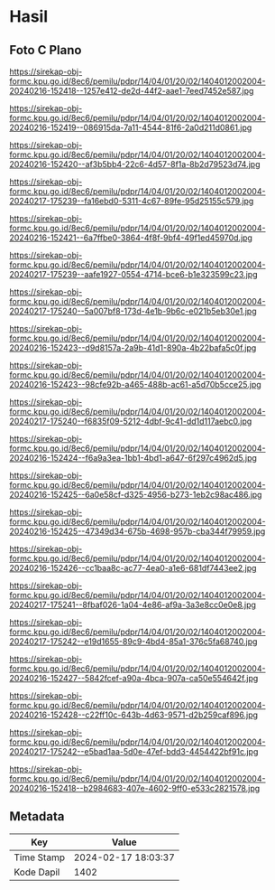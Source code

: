 # Hasil

## Foto C Plano

https://sirekap-obj-formc.kpu.go.id/8ec6/pemilu/pdpr/14/04/01/20/02/1404012002004-20240216-152418--1257e412-de2d-44f2-aae1-7eed7452e587.jpg

https://sirekap-obj-formc.kpu.go.id/8ec6/pemilu/pdpr/14/04/01/20/02/1404012002004-20240216-152419--086915da-7a11-4544-81f6-2a0d211d0861.jpg

https://sirekap-obj-formc.kpu.go.id/8ec6/pemilu/pdpr/14/04/01/20/02/1404012002004-20240216-152420--af3b5bb4-22c6-4d57-8f1a-8b2d79523d74.jpg

https://sirekap-obj-formc.kpu.go.id/8ec6/pemilu/pdpr/14/04/01/20/02/1404012002004-20240217-175239--fa16ebd0-5311-4c67-89fe-95d25155c579.jpg

https://sirekap-obj-formc.kpu.go.id/8ec6/pemilu/pdpr/14/04/01/20/02/1404012002004-20240216-152421--6a7ffbe0-3864-4f8f-9bf4-49f1ed45970d.jpg

https://sirekap-obj-formc.kpu.go.id/8ec6/pemilu/pdpr/14/04/01/20/02/1404012002004-20240217-175239--aafe1927-0554-4714-bce6-b1e323599c23.jpg

https://sirekap-obj-formc.kpu.go.id/8ec6/pemilu/pdpr/14/04/01/20/02/1404012002004-20240217-175240--5a007bf8-173d-4e1b-9b6c-e021b5eb30e1.jpg

https://sirekap-obj-formc.kpu.go.id/8ec6/pemilu/pdpr/14/04/01/20/02/1404012002004-20240216-152423--d9d8157a-2a9b-41d1-890a-4b22bafa5c0f.jpg

https://sirekap-obj-formc.kpu.go.id/8ec6/pemilu/pdpr/14/04/01/20/02/1404012002004-20240216-152423--98cfe92b-a465-488b-ac61-a5d70b5cce25.jpg

https://sirekap-obj-formc.kpu.go.id/8ec6/pemilu/pdpr/14/04/01/20/02/1404012002004-20240217-175240--f6835f09-5212-4dbf-9c41-dd1d117aebc0.jpg

https://sirekap-obj-formc.kpu.go.id/8ec6/pemilu/pdpr/14/04/01/20/02/1404012002004-20240216-152424--f6a9a3ea-1bb1-4bd1-a647-6f297c4962d5.jpg

https://sirekap-obj-formc.kpu.go.id/8ec6/pemilu/pdpr/14/04/01/20/02/1404012002004-20240216-152425--6a0e58cf-d325-4956-b273-1eb2c98ac486.jpg

https://sirekap-obj-formc.kpu.go.id/8ec6/pemilu/pdpr/14/04/01/20/02/1404012002004-20240216-152425--47349d34-675b-4698-957b-cba344f79959.jpg

https://sirekap-obj-formc.kpu.go.id/8ec6/pemilu/pdpr/14/04/01/20/02/1404012002004-20240216-152426--cc1baa8c-ac77-4ea0-a1e6-681df7443ee2.jpg

https://sirekap-obj-formc.kpu.go.id/8ec6/pemilu/pdpr/14/04/01/20/02/1404012002004-20240217-175241--8fbaf026-1a04-4e86-af9a-3a3e8cc0e0e8.jpg

https://sirekap-obj-formc.kpu.go.id/8ec6/pemilu/pdpr/14/04/01/20/02/1404012002004-20240217-175242--e19d1655-89c9-4bd4-85a1-376c5fa68740.jpg

https://sirekap-obj-formc.kpu.go.id/8ec6/pemilu/pdpr/14/04/01/20/02/1404012002004-20240216-152427--5842fcef-a90a-4bca-907a-ca50e554642f.jpg

https://sirekap-obj-formc.kpu.go.id/8ec6/pemilu/pdpr/14/04/01/20/02/1404012002004-20240216-152428--c22ff10c-643b-4d63-9571-d2b259caf896.jpg

https://sirekap-obj-formc.kpu.go.id/8ec6/pemilu/pdpr/14/04/01/20/02/1404012002004-20240217-175242--e5bad1aa-5d0e-47ef-bdd3-4454422bf91c.jpg

https://sirekap-obj-formc.kpu.go.id/8ec6/pemilu/pdpr/14/04/01/20/02/1404012002004-20240216-152418--b2984683-407e-4602-9ff0-e533c2821578.jpg


## Metadata

| Key        | Value               |
| ---------- | ------------------- |
| Time Stamp | 2024-02-17 18:03:37 |
| Kode Dapil | 1402                |



